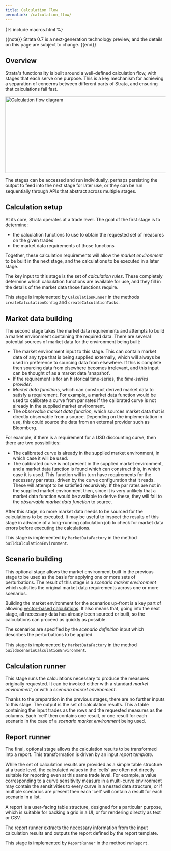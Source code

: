 ```yaml
---
title: Calculation Flow
permalink: /calculation_flow/
---
```


{% include macros.html %}

{{note}} Strata 0.7 is a next-generation technology preview, and the details on this page are subject to change. {{end}}

## Overview

Strata's functionality is built around a well-defined calculation flow, with stages that each serve one purpose. This is a key mechanism for achieving a separation of concerns between different parts of Strata, and ensuring that calculations fail fast.

<img alt="Calculation flow diagram" src="{{site.baseurl}}/images/calculation_flow.png" style="width:800px; height:240px;" />

The stages can be accessed and run individually, perhaps persisting the output to feed into the next stage for later use, or they can be run sequentially through APIs that abstract across multiple stages.

## Calculation setup

At its core, Strata operates at a trade level. The goal of the first stage is to determine:

* the calculation functions to use to obtain the requested set of measures on the given trades
* the market data requirements of those functions

Together, these calculation requirements will allow the _market environment_ to be built in the next stage, and the calculations to be executed in a later stage.

The key input to this stage is the set of _calculation rules_. These completely determine which calculation functions are available for use, and they fill in the details of the market data those functions require.

This stage is implemented by `CalculationRunner` in the methods `createCalculationConfig` and `createCalculationTasks`.

## Market data building

The second stage takes the market data requirements and attempts to build a market environment containing the required data. There are several potential sources of market data for the environment being built:

* The market environment input to this stage. This can contain market data of any type that is being supplied externally, which will always be used in preference to sourcing data from elsewhere. If this is complete then sourcing data from elsewhere becomes irrelevant, and this input can be thought of as a market data 'snapshot'.
* If the requirement is for an historical time-series, the _time-series provider_.
* _Market data functions_, which can construct derived market data to satisfy a requirement. For example, a market data function would be used to calibrate a curve from par rates if the calibrated curve is not already in the supplied market environment.
* The _observable market data function_, which sources market data that is directly observable from a source. Depending on the implementation in use, this could source the data from an external provider such as Bloomberg.

For example, if there is a requirement for a USD discounting curve, then there are two possibilities:

* The calibrated curve is already in the supplied market environment, in which case it will be used.
* The calibrated curve is not present in the supplied market environment, and a market data function is found which can construct this, in which case it is used. This function will in turn have requirements for the necessary par rates, driven by the curve configuration that it reads. These will attempt to be satisfied recursively. If the par rates are not in the supplied market environment then, since it is very unlikely that a market data function would be available to derive these, they will fall to the _observable market data function_ to source.

After this stage, no more market data needs to be sourced for the calculations to be executed. It may be useful to inspect the results of this stage in advance of a long-running calculation job to check for market data errors before executing the calculations.

This stage is implemented by `MarketDataFactory` in the method `buildCalculationEnvironment`.

## Scenario building

This optional stage allows the market environment built in the previous stage to be used as the basis for applying one or more sets of perturbations. The result of this stage is a _scenario market environment_ which satisfies the original market data requirements across one or more scenarios.

Building the market environment for the scenarios up-front is a key part of allowing [vector-based calculations]({{site.baseurl}}/performance/). It also means that, going into the next stage, all necessary data has already been sourced or built, so the calculations can proceed as quickly as possible.

The scenarios are specified by the _scenario definition_ input which describes the perturbations to be applied.

This stage is implemented by `MarketDataFactory` in the method `buildScenarioCalculationEnvironment`.

## Calculation runner

This stage runs the calculations necessary to produce the measures originally requested. It can be invoked either with a standard _market environment_, or with a _scenario market environment_.

Thanks to the preparation in the previous stages, there are no further inputs to this stage. The output is the set of calculation results. This a table containing the input trades as the rows and the requested measures as the columns. Each 'cell' then contains one result, or one result for each scenario in the case of a _scenario market environment_ being used.

## Report runner

The final, optional stage allows the calculation results to be transformed into a report. This transformation is driven by an input _report template_.

While the set of calculation results are provided as a simple table structure at a trade level, the calculated values in the 'cells' are often not directly suitable for reporting even at this same trade level. For example, a value corresponding to a curve sensitivity measure in a multi-curve environment may contain the sensitivities to every curve in a nested data structure, or if multiple scenarios are present then each 'cell' will contain a result for each scenario in a list.

A report is a user-facing table structure, designed for a particular purpose, which is suitable for backing a grid in a UI, or for rendering directly as text or CSV.

The report runner extracts the necessary information from the input calculation results and outputs the report defined by the report template.

This stage is implemented by `ReportRunner` in the method `runReport`.
